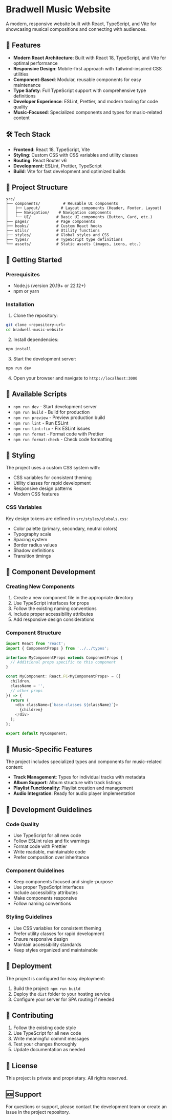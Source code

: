 # Bradwell Music Website

A modern, responsive website built with React, TypeScript, and Vite for showcasing musical compositions and connecting with audiences.

## 🚀 Features

- **Modern React Architecture**: Built with React 18, TypeScript, and Vite for optimal performance
- **Responsive Design**: Mobile-first approach with Tailwind-inspired CSS utilities
- **Component-Based**: Modular, reusable components for easy maintenance
- **Type Safety**: Full TypeScript support with comprehensive type definitions
- **Developer Experience**: ESLint, Prettier, and modern tooling for code quality
- **Music-Focused**: Specialized components and types for music-related content

## 🛠️ Tech Stack

- **Frontend**: React 18, TypeScript, Vite
- **Styling**: Custom CSS with CSS variables and utility classes
- **Routing**: React Router v6
- **Development**: ESLint, Prettier, TypeScript
- **Build**: Vite for fast development and optimized builds

## 📁 Project Structure

```
src/
├── components/          # Reusable UI components
│   ├── Layout/         # Layout components (Header, Footer, Layout)
│   ├── Navigation/    # Navigation components
│   └── UI/           # Basic UI components (Button, Card, etc.)
├── pages/            # Page components
├── hooks/            # Custom React hooks
├── utils/            # Utility functions
├── styles/           # Global styles and CSS
├── types/            # TypeScript type definitions
└── assets/           # Static assets (images, icons, etc.)
```

## 🚀 Getting Started

### Prerequisites

- Node.js (version 20.19+ or 22.12+)
- npm or yarn

### Installation

1. Clone the repository:
```bash
git clone <repository-url>
cd bradwell-music-website
```

2. Install dependencies:
```bash
npm install
```

3. Start the development server:
```bash
npm run dev
```

4. Open your browser and navigate to `http://localhost:3000`

## 📝 Available Scripts

- `npm run dev` - Start development server
- `npm run build` - Build for production
- `npm run preview` - Preview production build
- `npm run lint` - Run ESLint
- `npm run lint:fix` - Fix ESLint issues
- `npm run format` - Format code with Prettier
- `npm run format:check` - Check code formatting

## 🎨 Styling

The project uses a custom CSS system with:
- CSS variables for consistent theming
- Utility classes for rapid development
- Responsive design patterns
- Modern CSS features

### CSS Variables

Key design tokens are defined in `src/styles/globals.css`:
- Color palette (primary, secondary, neutral colors)
- Typography scale
- Spacing system
- Border radius values
- Shadow definitions
- Transition timings

## 🧩 Component Development

### Creating New Components

1. Create a new component file in the appropriate directory
2. Use TypeScript interfaces for props
3. Follow the existing naming conventions
4. Include proper accessibility attributes
5. Add responsive design considerations

### Component Structure

```typescript
import React from 'react';
import { ComponentProps } from '../../types';

interface MyComponentProps extends ComponentProps {
  // Additional props specific to this component
}

const MyComponent: React.FC<MyComponentProps> = ({ 
  children, 
  className = '',
  // other props
}) => {
  return (
    <div className={`base-classes ${className}`}>
      {children}
    </div>
  );
};

export default MyComponent;
```

## 🎵 Music-Specific Features

The project includes specialized types and components for music-related content:

- **Track Management**: Types for individual tracks with metadata
- **Album Support**: Album structure with track listings
- **Playlist Functionality**: Playlist creation and management
- **Audio Integration**: Ready for audio player implementation

## 🔧 Development Guidelines

### Code Quality

- Use TypeScript for all new code
- Follow ESLint rules and fix warnings
- Format code with Prettier
- Write readable, maintainable code
- Prefer composition over inheritance

### Component Guidelines

- Keep components focused and single-purpose
- Use proper TypeScript interfaces
- Include accessibility attributes
- Make components responsive
- Follow naming conventions

### Styling Guidelines

- Use CSS variables for consistent theming
- Prefer utility classes for rapid development
- Ensure responsive design
- Maintain accessibility standards
- Keep styles organized and maintainable

## 🚀 Deployment

The project is configured for easy deployment:

1. Build the project: `npm run build`
2. Deploy the `dist` folder to your hosting service
3. Configure your server for SPA routing if needed

## 🤝 Contributing

1. Follow the existing code style
2. Use TypeScript for all new code
3. Write meaningful commit messages
4. Test your changes thoroughly
5. Update documentation as needed

## 📄 License

This project is private and proprietary. All rights reserved.

## 🆘 Support

For questions or support, please contact the development team or create an issue in the project repository.